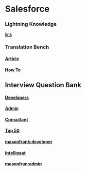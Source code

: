 # Salesforce

### Lightning Knowledge
[link](https://help.salesforce.com/articleView?id=knowledge_lightning_parent_admin.htm&type=0)

### Translation Bench
#### [Article](https://help.salesforce.com/articleView?id=workbench_overview.htm&type=5)
#### [How To](https://developer.salesforce.com/forums/?id=9060G000000MVZaQAO)

## Interview Question Bank
  #### [Developers](https://www.salesforceben.com/30-salesforce-developer-interview-questions-answers/)
  #### [Admin](https://www.salesforceben.com/30-salesforce-admin-interview-questions/)
  #### [Consultant](https://www.salesforceben.com/30-salesforce-consultant-interview-questions-answers/)
  #### [Top 50](https://www.edureka.co/blog/interview-questions/salesforce-interview-questions/)
  #### [masonfrank:developer](https://www.masonfrank.com/salesforce-blog/salesforce-developer-interview-questions/)
  #### [intellipaat](https://intellipaat.com/interview-question/salesforce-interview-questions/)
  #### [masonfran:admin](https://www.masonfrank.com/salesforce-blog/salesforce-administrator-interview-questions/)

